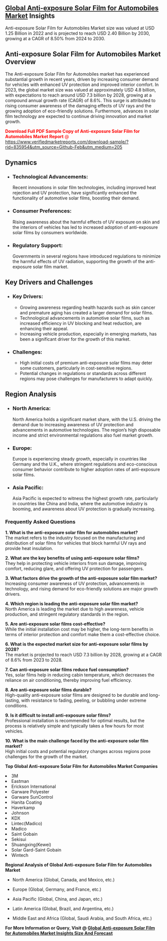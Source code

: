 <h2><a href="https://www.verifiedmarketreports.com/download-sample/?rid=835954&amp;utm_source=Github&amp;utm_medium=205" target="_blank">Global Anti-exposure Solar Film for Automobiles Market</a> Insights</h2><p>Anti-exposure Solar Film for Automobiles Market size was valued at USD 1.25 Billion in 2022 and is projected to reach USD 2.40 Billion by 2030, growing at a CAGR of 8.50% from 2024 to 2030.</p><p><h2>Anti-exposure Solar Film for Automobiles Market Overview</h2> <p>The Anti-exposure Solar Film for Automobiles market has experienced substantial growth in recent years, driven by increasing consumer demand for vehicles with enhanced UV protection and improved interior comfort. In 2023, the global market size was valued at approximately USD 4.8 billion, with expectations to reach around USD 7.3 billion by 2028, growing at a compound annual growth rate (CAGR) of 8.6%. This surge is attributed to rising consumer awareness of the damaging effects of UV rays and the growing adoption of eco-friendly solutions. Furthermore, advances in solar film technology are expected to continue driving innovation and market growth. </p> <p><p><span class=""><span style="color: #ff0000;"><strong>Download Full PDF Sample Copy of Anti-exposure Solar Film for Automobiles Market Report</strong> @ </span><a href="https://www.verifiedmarketreports.com/download-sample/?rid=835954&amp;utm_source=Github-Feb&amp;utm_medium=205" target="_blank">https://www.verifiedmarketreports.com/download-sample/?rid=835954&amp;utm_source=Github-Feb&amp;utm_medium=205</a></span></p></p> <h2>Dynamics</h2> <ul> <li><h3>Technological Advancements:</h3> Recent innovations in solar film technologies, including improved heat rejection and UV protection, have significantly enhanced the functionality of automotive solar films, boosting their demand.</li> <li><h3>Consumer Preferences:</h3> Rising awareness about the harmful effects of UV exposure on skin and the interiors of vehicles has led to increased adoption of anti-exposure solar films by consumers worldwide.</li> <li><h3>Regulatory Support:</h3> Governments in several regions have introduced regulations to minimize the harmful effects of UV radiation, supporting the growth of the anti-exposure solar film market.</li> </ul> <h2>Key Drivers and Challenges</h2> <ul> <li><h3>Key Drivers:</h3> <ul> <li>Growing awareness regarding health hazards such as skin cancer and premature aging has created a larger demand for solar films.</li> <li>Technological advancements in automotive solar films, such as increased efficiency in UV blocking and heat reduction, are enhancing their appeal.</li> <li>Increasing vehicle production, especially in emerging markets, has been a significant driver for the growth of this market.</li> </ul> </li> <li><h3>Challenges:</h3> <ul> <li>High initial costs of premium anti-exposure solar films may deter some customers, particularly in cost-sensitive regions.</li> <li>Potential changes in regulations or standards across different regions may pose challenges for manufacturers to adapt quickly.</li> </ul> </li> </ul> <h2>Region Analysis</h2> <ul> <li><h3>North America:</h3> North America holds a significant market share, with the U.S. driving the demand due to increasing awareness of UV protection and advancements in automotive technologies. The region’s high disposable income and strict environmental regulations also fuel market growth.</li> <li><h3>Europe:</h3> Europe is experiencing steady growth, especially in countries like Germany and the U.K., where stringent regulations and eco-conscious consumer behavior contribute to higher adoption rates of anti-exposure solar films.</li> <li><h3>Asia Pacific:</h3> Asia Pacific is expected to witness the highest growth rate, particularly in countries like China and India, where the automotive industry is booming, and awareness about UV protection is gradually increasing.</li> </ul> <h3>Frequently Asked Questions</h3> <p><b>1. What is the anti-exposure solar film for automobiles market?</b><br> The market refers to the industry focused on the manufacturing and distribution of solar films for vehicles that block harmful UV rays and provide heat insulation.</p> <p><b>2. What are the key benefits of using anti-exposure solar films?</b><br> They help in protecting vehicle interiors from sun damage, improving comfort, reducing glare, and offering UV protection for passengers.</p> <p><b>3. What factors drive the growth of the anti-exposure solar film market?</b><br> Increasing consumer awareness of UV protection, advancements in technology, and rising demand for eco-friendly solutions are major growth drivers.</p> <p><b>4. Which region is leading the anti-exposure solar film market?</b><br> North America is leading the market due to high awareness, vehicle production, and stringent regulatory standards in the region.</p> <p><b>5. Are anti-exposure solar films cost-effective?</b><br> While the initial installation cost may be higher, the long-term benefits in terms of interior protection and comfort make them a cost-effective choice.</p> <p><b>6. What is the expected market size for anti-exposure solar films by 2028?</b><br> The market is projected to reach USD 7.3 billion by 2028, growing at a CAGR of 8.6% from 2023 to 2028.</p> <p><b>7. Can anti-exposure solar films reduce fuel consumption?</b><br> Yes, solar films help in reducing cabin temperature, which decreases the reliance on air conditioning, thereby improving fuel efficiency.</p> <p><b>8. Are anti-exposure solar films durable?</b><br> High-quality anti-exposure solar films are designed to be durable and long-lasting, with resistance to fading, peeling, or bubbling under extreme conditions.</p> <p><b>9. Is it difficult to install anti-exposure solar films?</b><br> Professional installation is recommended for optimal results, but the process is relatively simple and typically takes a few hours for most vehicles.</p> <p><b>10. What is the main challenge faced by the anti-exposure solar film market?</b><br> High initial costs and potential regulatory changes across regions pose challenges for the growth of the market.</p> </p><p><strong>Top Global Anti-exposure Solar Film for Automobiles Market Companies</strong></p><div data-test-id=""><p><li>3M</li><li> Eastman</li><li> Erickson International</li><li> Garware Polyester</li><li> Garware SunControl</li><li> Hanita Coating</li><li> Haverkamp</li><li> Johnson</li><li> KDX</li><li> Lintec(Madico)</li><li> Madico</li><li> Saint Gobain</li><li> Sekisui</li><li> Shuangxing(Kewei)</li><li> Solar Gard-Saint Gobain</li><li> Wintech</li></p><div><strong>Regional Analysis of&nbsp;Global Anti-exposure Solar Film for Automobiles Market</strong></div><ul><li dir="ltr"><p dir="ltr">North America&nbsp;(Global, Canada, and Mexico, etc.)</p></li><li dir="ltr"><p dir="ltr">Europe (Global, Germany, and France, etc.)</p></li><li dir="ltr"><p dir="ltr">Asia Pacific&nbsp;(Global, China, and Japan, etc.)</p></li><li dir="ltr"><p dir="ltr">Latin America&nbsp;(Global, Brazil, and Argentina, etc.)</p></li><li dir="ltr">Middle East and Africa&nbsp;(Global, Saudi Arabia, and South Africa, etc.)</li></ul><p><strong>For More Information or Query, Visit @&nbsp;</strong><strong><a href="https://www.verifiedmarketreports.com/product/anti-exposure-solar-film-for-automobiles-market/?utm_source=Github&amp;utm_medium=205" target="_blank">Global Anti-exposure Solar Film for Automobiles Market Insights Size And Forecast</a></strong></p></div>
